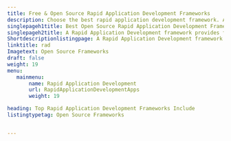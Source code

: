 ```yaml
---
title: Free & Open Source Rapid Application Development Frameworks
description: Choose the best rapid application development framework. All the rapid application development framework listed here are free and open source.
singlepageh1title: Best Open Source Rapid Application Development Frameworks
singlepageh2title: A Rapid Application Development framework provides full-stack architecture and RAD tools to accelerate and streamline the development process.
Shortdescriptionlistingpage: A Rapid Application Development framework provides full-stack architecture and RAD tools to accelerate and streamline the development process.
linktitle: rad
Imagetext: Open Source Frameworks
draft: false
weight: 19
menu:
   mainmenu: 
       name: Rapid Application Development
       url: RapidApplicationDevelopmentApps
       weight: 19

heading: Top Rapid Application Development Frameworks Include
listingtypetag: Open Source Frameworks


---
```


